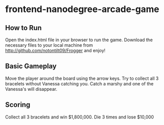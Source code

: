frontend-nanodegree-arcade-game
===============================
## How to Run
Open the index.html file in your browser to run the game.  Download the necessary files to your local machine from http://github.com/notontilt09/Frogger and enjoy!

## Basic Gameplay
Move the player around the board using the arrow keys.  Try to collect all 3 bracelets without Vanessa catching you.  Catch a marshy and one of the Vanessa's will disappear.

## Scoring
Collect all 3 bracelets and win $1,800,000.  Die 3 times and lose $10,000


